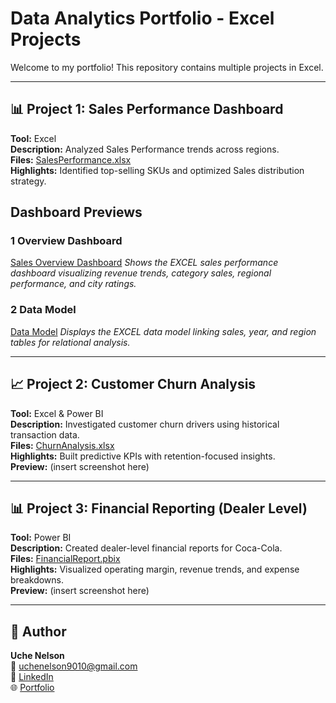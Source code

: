 # Data Analytics Portfolio - Excel Projects

Welcome to my portfolio! This repository contains multiple projects in Excel.

---

## 📊 Project 1: Sales Performance Dashboard
**Tool:** Excel  
**Description:** Analyzed Sales Performance trends across regions.  
**Files:** [SalesPerformance.xlsx](./SalesPerformance.xlsx)  
**Highlights:** Identified top-selling SKUs and optimized Sales distribution strategy.  
##  Dashboard Previews
### 1 Overview Dashboard
[Sales Overview Dashboard](./Project_Preview/Sales_Performance_Dashboard.png)
*Shows the EXCEL sales performance dashboard visualizing revenue trends, category sales, regional performance, and city ratings.*

### 2 Data Model
[Data Model](./Project_Preview/Sales_Performance_Model.png)
*Displays the EXCEL data model linking sales, year, and region tables for relational analysis.*


---

## 📈 Project 2: Customer Churn Analysis
**Tool:** Excel & Power BI  
**Description:** Investigated customer churn drivers using historical transaction data.  
**Files:** [ChurnAnalysis.xlsx](./ChurnAnalysis.xlsx)  
**Highlights:** Built predictive KPIs with retention-focused insights.  
**Preview:** (insert screenshot here)

---

## 📊 Project 3: Financial Reporting (Dealer Level)
**Tool:** Power BI  
**Description:** Created dealer-level financial reports for Coca-Cola.  
**Files:** [FinancialReport.pbix](./FinancialReport.pbix)  
**Highlights:** Visualized operating margin, revenue trends, and expense breakdowns.  
**Preview:** (insert screenshot here)

---

## 🧠 Author
**Uche Nelson**  
📧 uchenelson9010@gmail.com  
🔗 [LinkedIn](https://www.linkedin.com/in/uche-chukwuemeka-nelson/)  
🌐 [Portfolio](https://datascienceportfol.io/UcheNelson)
